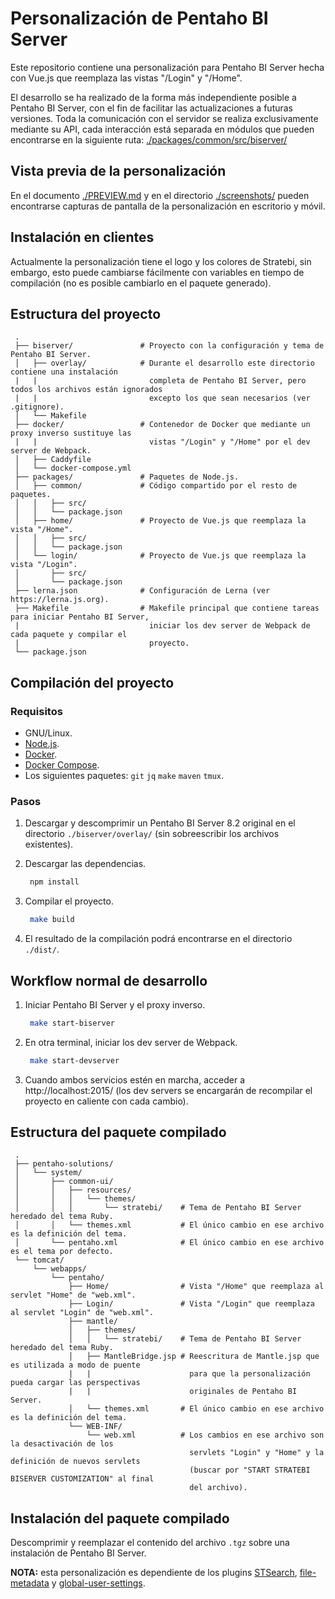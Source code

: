 # Personalización de Pentaho BI Server

Este repositorio contiene una personalización para Pentaho BI Server hecha con Vue.js que
reemplaza las vistas "/Login" y "/Home".

El desarrollo se ha realizado de la forma más independiente posible a Pentaho BI Server, con el fin
de facilitar las actualizaciones a futuras versiones. Toda la comunicación con el servidor se
realiza exclusivamente mediante su API, cada interacción está separada en módulos que pueden
encontrarse en la siguiente ruta: [./packages/common/src/biserver/](./packages/common/src/biserver/)

## Vista previa de la personalización

En el documento [./PREVIEW.md](./PREVIEW.md) y en el directorio [./screenshots/](./screenshots/)
pueden encontrarse capturas de pantalla de la personalización en escritorio y móvil.

## Instalación en clientes

Actualmente la personalización tiene el logo y los colores de Stratebi, sin embargo, esto puede
cambiarse fácilmente con variables en tiempo de compilación (no es posible cambiarlo en el paquete
generado).

## Estructura del proyecto

```
 .
 ├── biserver/               # Proyecto con la configuración y tema de Pentaho BI Server.
 │   ├── overlay/            # Durante el desarrollo este directorio contiene una instalación
 |   |                         completa de Pentaho BI Server, pero todos los archivos están ignorados
 |   |                         excepto los que sean necesarios (ver .gitignore).
 │   └── Makefile
 ├── docker/                 # Contenedor de Docker que mediante un proxy inverso sustituye las
 |   |                         vistas "/Login" y "/Home" por el dev server de Webpack.
 │   ├── Caddyfile
 │   └── docker-compose.yml
 ├── packages/               # Paquetes de Node.js.
 │   ├── common/             # Código compartido por el resto de paquetes.
 │   │   ├── src/
 │   │   └── package.json
 │   ├── home/               # Proyecto de Vue.js que reemplaza la vista "/Home".
 │   │   ├── src/
 │   │   └── package.json
 │   └── login/              # Proyecto de Vue.js que reemplaza la vista "/Login".
 │       ├── src/
 │       └── package.json
 ├── lerna.json              # Configuración de Lerna (ver https://lerna.js.org).
 ├── Makefile                # Makefile principal que contiene tareas para iniciar Pentaho BI Server,
 |                             iniciar los dev server de Webpack de cada paquete y compilar el
 |                             proyecto.
 └── package.json
```

## Compilación del proyecto

### Requisitos

 * GNU/Linux.
 * [Node.js](https://nodejs.org/en/download/package-manager/).
 * [Docker](https://docs.docker.com/install/).
 * [Docker Compose](https://docs.docker.com/compose/install/).
 * Los siguientes paquetes: `git` `jq` `make` `maven` `tmux`.

### Pasos

 1. Descargar y descomprimir un Pentaho BI Server 8.2 original en el directorio
    `./biserver/overlay/` (sin sobreescribir los archivos existentes).

 2. Descargar las dependencias.
    ```sh
     npm install
    ```

 3. Compilar el proyecto.
    ```sh
     make build
    ```

 4. El resultado de la compilación podrá encontrarse en el directorio `./dist/`.

## Workflow normal de desarrollo

 1. Iniciar Pentaho BI Server y el proxy inverso.
    ```sh
     make start-biserver
    ```

 2. En otra terminal, iniciar los dev server de Webpack.
    ```sh
     make start-devserver
    ```

 3. Cuando ambos servicios estén en marcha, acceder a http://localhost:2015/
    (los dev servers se encargarán de recompilar el proyecto en caliente con cada cambio).

## Estructura del paquete compilado

```
 .
 ├── pentaho-solutions/
 │   └── system/
 │       ├── common-ui/
 │       │   ├── resources/
 │       │   │   └── themes/
 │       │   │       └── stratebi/    # Tema de Pentaho BI Server heredado del tema Ruby.
 │       │   └── themes.xml           # El único cambio en ese archivo es la definición del tema.
 │       └── pentaho.xml              # El único cambio en ese archivo es el tema por defecto.
 └── tomcat/
     └── webapps/
         └── pentaho/
             ├── Home/                # Vista "/Home" que reemplaza al servlet "Home" de "web.xml".
             ├── Login/               # Vista "/Login" que reemplaza al servlet "Login" de "web.xml".
             ├── mantle/
             │   ├── themes/
             │   │   └── stratebi/    # Tema de Pentaho BI Server heredado del tema Ruby.
             │   ├── MantleBridge.jsp # Reescritura de Mantle.jsp que es utilizada a modo de puente
             |   |                      para que la personalización pueda cargar las perspectivas
             |   |                      originales de Pentaho BI Server.
             │   └── themes.xml       # El único cambio en ese archivo es la definición del tema.
             └── WEB-INF/
                 └── web.xml          # Los cambios en ese archivo son la desactivación de los
                                        servlets "Login" y "Home" y la definición de nuevos servlets
                                        (buscar por "START STRATEBI BISERVER CUSTOMIZATION" al final
                                        del archivo).
```

## Instalación del paquete compilado

Descomprimir y reemplazar el contenido del archivo `.tgz` sobre una instalación de Pentaho BI Server.

**NOTA:** esta personalización es dependiente de los plugins
 [STSearch](//gitlab.stratebi.com/stratebi/customizations/stsearch),
 [file-metadata](//gitlab.stratebi.com/stratebi/customizations/file-metadata) y
 [global-user-settings](//gitlab.stratebi.com/stratebi/customizations/global-user-settings).
